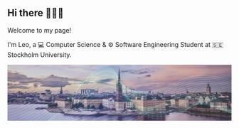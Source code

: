 ## Hi there 👋👨‍🚀

Welcome to my page!

I'm Leo, a 💻 Computer Science & ⚙️ Software Engineering Student at 🇸🇪 Stockholm University.


![Use Case Diagram](./7F709B11-E77C-476B-9A61-CB22C92B25C9_4_5005_c.jpeg)

<!--
**leogast/leogast** is a ✨ _special_ ✨ repository because its `README.md` (this file) appears on your GitHub profile.

Here are some ideas to get you started:

- 🔭 I’m currently working on ...
- 🌱 I’m currently learning ...
- 👯 I’m looking to collaborate on ...
- 🤔 I’m looking for help with ...
- 💬 Ask me about ...
- 📫 How to reach me: ...
- 😄 Pronouns: ...
- ⚡ Fun fact: ...
-->
